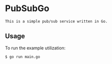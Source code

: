 # PubSubGo

`This is a simple pub/sub service written in Go.`

## Usage

To run the example utilization:

```
$ go run main.go
```
